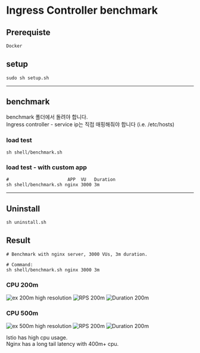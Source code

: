 # Ingress Controller benchmark

## Prerequiste
```Docker```
## setup
```
sudo sh setup.sh
```
---
## benchmark
benchmark 폴더에서 돌려야 합니다.  
Ingress controller - service ip는 직접 매핑해줘야 합니다 (i.e. /etc/hosts)
### load test
```
sh shell/benchmark.sh 
```
### load test - with custom app

```
#                      APP  VU   Duration
sh shell/benchmark.sh nginx 3000 3m
```
---
## Uninstall
```
sh uninstall.sh
```
## Result
```
# Benchmark with nginx server, 3000 VUs, 3m duration.

# Command:
sh shell/benchmark.sh nginx 3000 3m
```
### CPU 200m
![ex 200m](./result/img/200m.png)
high resolution
![RPS 200m](./result/img/RPS_200m.png)
![Duration 200m](./result/img/Duration_200m.png)

### CPU 500m
![ex 500m](./result/img/500m.png)
high resolution
![RPS 200m](./result/img/RPS_500m.png)
![Duration 200m](./result/img/Duration_500m.png)

Istio has high cpu usage.  
Nginx has a long tail latency with 400m+ cpu.
